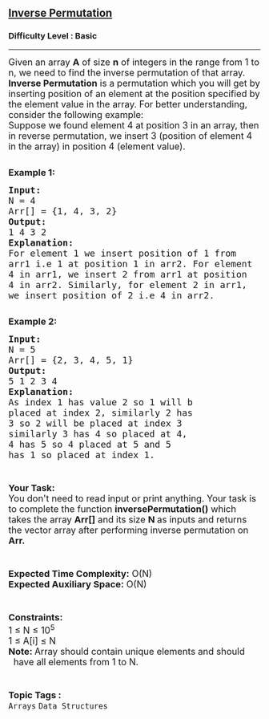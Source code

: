 <h2><a href="https://www.geeksforgeeks.org/problems/inverse-permutation0344/1?utm_source=geeksforgeeks&utm_medium=ml_article_practice_tab&utm_campaign=article_practice_tab">Inverse Permutation</a></h2><h3>Difficulty Level : Basic</h3><hr><div class="problems_problem_content__Xm_eO"><p><span style="font-size:18px">Given an array <strong>A</strong> of size <strong>n</strong> of integers in the range from 1 to n, we need to find the inverse permutation of that array.<br>
<strong>Inverse Permutation</strong>&nbsp;is a permutation which you will get by inserting position of an element at the position specified by the element value in the array. For better understanding, consider the following example:<br>
Suppose we found element 4 at position 3 in an array, then in reverse permutation, we insert 3 (position of element 4 in the array) in position 4 (element value).</span><br>
&nbsp;</p>

<p><span style="font-size:18px"><strong>Example 1:</strong></span></p>

<pre><span style="font-size:18px"><strong>Input:</strong>
N = 4
Arr[] = {1, 4, 3, 2}
<strong>Output:</strong>
1 4 3 2
<strong>Explanation:</strong>
For element 1 we insert position of 1 from
arr1 i.e 1 at position 1 in arr2. For element
4 in arr1, we insert 2 from arr1 at position
4 in arr2. Similarly, for element 2 in arr1,
we insert position of 2 i.e 4 in arr2.</span></pre>

<p><br>
<span style="font-size:18px"><strong>Example 2:</strong></span></p>

<pre><span style="font-size:18px"><strong>Input:</strong>
N = 5
Arr[] = {2, 3, 4, 5, 1}
<strong>Output:</strong>
5 1 2 3 4
<strong>Explanation:</strong>
As index 1 has value 2 so 1 will b 
placed at index 2, similarly 2 has
3 so 2 will be placed at index 3
similarly 3 has 4 so placed at 4,
4 has 5 so 4 placed at 5 and 5 
has 1 so placed at index 1. </span></pre>

<p>&nbsp;</p>

<p><span style="font-size:18px"><strong>Your Task:&nbsp;&nbsp;</strong><br>
You don't need to read input or print anything. Your task is to complete the function&nbsp;<strong>inversePermutation()</strong>&nbsp;which takes the array <strong>Arr[]</strong> and its size <strong>N </strong>as inputs and returns the vector array after performing inverse permutation on <strong>Arr.</strong></span></p>

<p>&nbsp;</p>

<p><span style="font-size:18px"><strong>Expected Time Complexity:</strong> O(N)<br>
<strong>Expected Auxiliary Space:</strong> O(N)</span></p>

<p>&nbsp;</p>

<p><span style="font-size:18px"><strong>Constraints:</strong><br>
1 ≤ N ≤ 10<sup>5</sup><br>
1 ≤ A[i] ≤ N<br>
<strong>Note: </strong>Array should contain unique elements and should<br>
&nbsp; have all elements from 1 to N. </span></p>
</div><br><p><span style=font-size:18px><strong>Topic Tags : </strong><br><code>Arrays</code>&nbsp;<code>Data Structures</code>&nbsp;